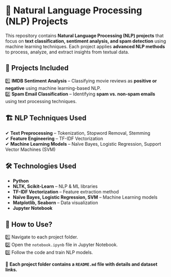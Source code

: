# 📖 Natural Language Processing (NLP) Projects  

This repository contains **Natural Language Processing (NLP) projects** that focus on **text classification, sentiment analysis, and spam detection** 
using machine learning techniques. Each project applies **advanced NLP methods** to process, analyze, and extract insights from textual data.  

## 📌 Projects Included  
1️⃣ **IMDB Sentiment Analysis** – Classifying movie reviews as **positive or negative** using machine learning-based NLP.  
2️⃣ **Spam Email Classification** – Identifying **spam vs. non-spam emails** using text processing techniques.  

## 🏗️ NLP Techniques Used  
✔ **Text Preprocessing** – Tokenization, Stopword Removal, Stemming  
✔ **Feature Engineering** – TF-IDF Vectorization  
✔ **Machine Learning Models** – Naïve Bayes, Logistic Regression, Support Vector Machines (SVM)  

## 🛠 Technologies Used  
- **Python**  
- **NLTK, Scikit-Learn** – NLP & ML libraries  
- **TF-IDF Vectorization** – Feature extraction method  
- **Naïve Bayes, Logistic Regression, SVM** – Machine Learning models  
- **Matplotlib, Seaborn** – Data visualization  
- **Jupyter Notebook**  

## 📂 How to Use?  
1️⃣ Navigate to each project folder.  
2️⃣ Open the `notebook.ipynb` file in Jupyter Notebook.  
3️⃣ Follow the code and train NLP models.  

🔗 **Each project folder contains a `README.md` file with details and dataset links.**  
